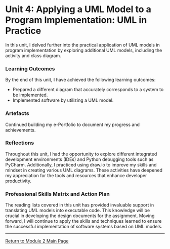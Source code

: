 # Unit 4: Applying a UML Model to a Program Implementation: UML in Practice

In this unit, I delved further into the practical application of UML models in program implementation by exploring additional UML models, including the activity and class diagram.

### Learning Outcomes
By the end of this unit, I have achieved the following learning outcomes:
 - Prepared a different diagram that accurately corresponds to a system to be implemented.
 - Implemented software by utilizing a UML model.

### Artefacts
Continued building my e-Portfolio to document my progress and achievements.

### Reflections
Throughout this unit, I had the opportunity to explore different integrated development environments (IDEs) and Python debugging tools such as PyCharm. Additionally, I practiced using draw.io to improve my skills and mindset in creating various UML diagrams. These activities have deepened my appreciation for the tools and resources that enhance developer productivity.

### Professional Skills Matrix and Action Plan
The reading lists covered in this unit has provided invaluable support in translating UML models into executable code. This knowledge will be crucial in developing the design documents for the assignment. Moving forward, I will continue to apply the skills and techniques learned to ensure the successful implementation of software systems based on UML models.

---

[Return to Module 2 Main Page](OOP.md)
